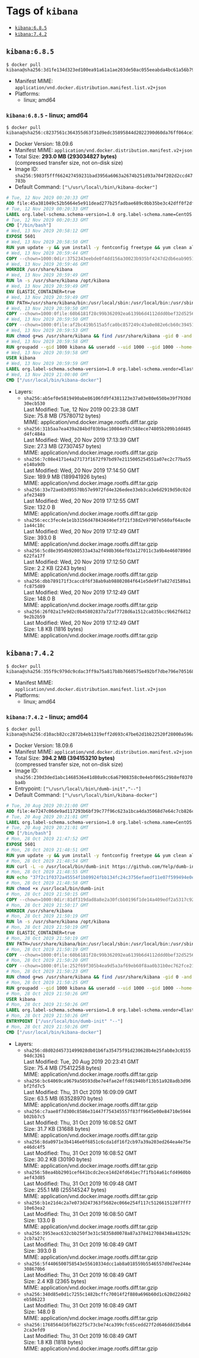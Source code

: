 <!-- THIS FILE IS GENERATED VIA './update-remote.sh' -->

# Tags of `kibana`

-	[`kibana:6.8.5`](#kibana685)
-	[`kibana:7.4.2`](#kibana742)

## `kibana:6.8.5`

```console
$ docker pull kibana@sha256:3d1fe134d323ed100ea91a61a1ae203de50ac055eeabda4bc61a56b79d3a368b
```

-	Manifest MIME: `application/vnd.docker.distribution.manifest.list.v2+json`
-	Platforms:
	-	linux; amd64

### `kibana:6.8.5` - linux; amd64

```console
$ docker pull kibana@sha256:c8237561c364355d63f31d9edc35895844d2022390d60da76ff064ce141552a4
```

-	Docker Version: 18.09.6
-	Manifest MIME: `application/vnd.docker.distribution.manifest.v2+json`
-	Total Size: **293.0 MB (293034827 bytes)**  
	(compressed transfer size, not on-disk size)
-	Image ID: `sha256:5983f5fff662427459231bad3956a6063a2674b251d93a704f202d2ccd47783b`
-	Default Command: `["\/usr\/local\/bin\/kibana-docker"]`

```dockerfile
# Tue, 12 Nov 2019 00:20:33 GMT
ADD file:45a381049c52b5664e5e911dead277b25fadbae689c0bb35be3c42dff0f2dffe in / 
# Tue, 12 Nov 2019 00:20:33 GMT
LABEL org.label-schema.schema-version=1.0 org.label-schema.name=CentOS Base Image org.label-schema.vendor=CentOS org.label-schema.license=GPLv2 org.label-schema.build-date=20191001
# Tue, 12 Nov 2019 00:20:33 GMT
CMD ["/bin/bash"]
# Wed, 13 Nov 2019 20:58:12 GMT
EXPOSE 5601
# Wed, 13 Nov 2019 20:58:50 GMT
RUN yum update -y && yum install -y fontconfig freetype && yum clean all
# Wed, 13 Nov 2019 20:59:44 GMT
COPY --chown=1000:0dir:3752343eebde0f4dd156a30023b935bf4247d2db6eab9051ac8203a3ee60a01f in /usr/share/kibana 
# Wed, 13 Nov 2019 20:59:46 GMT
WORKDIR /usr/share/kibana
# Wed, 13 Nov 2019 20:59:49 GMT
RUN ln -s /usr/share/kibana /opt/kibana
# Wed, 13 Nov 2019 20:59:49 GMT
ENV ELASTIC_CONTAINER=true
# Wed, 13 Nov 2019 20:59:49 GMT
ENV PATH=/usr/share/kibana/bin:/usr/local/sbin:/usr/local/bin:/usr/sbin:/usr/bin:/sbin:/bin
# Wed, 13 Nov 2019 20:59:50 GMT
COPY --chown=1000:0file:60b6181f28c99b362092ea6139b6d4112ddd0bef32d52563c33b26bdc2b51318 in /usr/share/kibana/config/kibana.yml 
# Wed, 13 Nov 2019 20:59:50 GMT
COPY --chown=1000:0file:af2bc419b515a5fca0bc857249c43a0e082e6cb60c394519993854e4bc8048ca in /usr/local/bin/ 
# Wed, 13 Nov 2019 20:59:53 GMT
RUN chmod g+ws /usr/share/kibana && find /usr/share/kibana -gid 0 -and -not -perm /g+w -exec chmod g+w {} \;
# Wed, 13 Nov 2019 20:59:58 GMT
RUN groupadd --gid 1000 kibana && useradd --uid 1000 --gid 1000 --home-dir /usr/share/kibana --no-create-home kibana
# Wed, 13 Nov 2019 20:59:58 GMT
USER kibana
# Wed, 13 Nov 2019 20:59:59 GMT
LABEL org.label-schema.schema-version=1.0 org.label-schema.vendor=Elastic org.label-schema.name=kibana org.label-schema.version=6.8.5 org.label-schema.url=https://www.elastic.co/products/kibana org.label-schema.vcs-url=https://github.com/elastic/kibana org.label-schema.license=Elastic License license=Elastic License
# Wed, 13 Nov 2019 21:00:00 GMT
CMD ["/usr/local/bin/kibana-docker"]
```

-	Layers:
	-	`sha256:ab5ef0e5819490abe86106fd9f4381123e37a03e80e650be39f7938d30ecb530`  
		Last Modified: Tue, 12 Nov 2019 00:23:38 GMT  
		Size: 75.8 MB (75780712 bytes)  
		MIME: application/vnd.docker.image.rootfs.diff.tar.gzip
	-	`sha256:31b5aa7ea439a284bdf03b9ac10084e97c588ece74805b209b1dd485d4fc484a`  
		Last Modified: Wed, 20 Nov 2019 17:13:39 GMT  
		Size: 27.3 MB (27307457 bytes)  
		MIME: application/vnd.docker.image.rootfs.diff.tar.gzip
	-	`sha256:7c08e4171e4a27173f1672f97bd97e2115005254551a07ec2c77ba55e140a9db`  
		Last Modified: Wed, 20 Nov 2019 17:14:50 GMT  
		Size: 189.9 MB (189941926 bytes)  
		MIME: application/vnd.docker.image.rootfs.diff.tar.gzip
	-	`sha256:33e72ae83d95570b57e9972fd4e326edee33eb3ca3e6d2919d50c02dafe23489`  
		Last Modified: Wed, 20 Nov 2019 17:12:55 GMT  
		Size: 132.0 B  
		MIME: application/vnd.docker.image.rootfs.diff.tar.gzip
	-	`sha256:ecc3fec4e1e1b3156d478434d46ef3f21f38d2e97907e560af64ac0e1a44c18c`  
		Last Modified: Wed, 20 Nov 2019 17:12:49 GMT  
		Size: 393.0 B  
		MIME: application/vnd.docker.image.rootfs.diff.tar.gzip
	-	`sha256:5cd8e3954b9200533a43a2f498b366ef03a127011c3a9b4e4607890d622fa17f`  
		Last Modified: Wed, 20 Nov 2019 17:12:50 GMT  
		Size: 2.2 KB (2243 bytes)  
		MIME: application/vnd.docker.image.rootfs.diff.tar.gzip
	-	`sha256:dbb789171f3cacc8f6f38ab9ab98802084f641e5de9f7a827d1589a1fc875d89`  
		Last Modified: Wed, 20 Nov 2019 17:12:49 GMT  
		Size: 148.0 B  
		MIME: application/vnd.docker.image.rootfs.diff.tar.gzip
	-	`sha256:26f02a17e9d2c0b45802837a72af7728d6a1512ca835bcc9b62f6d129e2b2b59`  
		Last Modified: Wed, 20 Nov 2019 17:12:49 GMT  
		Size: 1.8 KB (1816 bytes)  
		MIME: application/vnd.docker.image.rootfs.diff.tar.gzip

## `kibana:7.4.2`

```console
$ docker pull kibana@sha256:355f9c979dc9cdac3ff9a75a817b8b7660575e492bf7dbe796e705168f167efc
```

-	Manifest MIME: `application/vnd.docker.distribution.manifest.list.v2+json`
-	Platforms:
	-	linux; amd64

### `kibana:7.4.2` - linux; amd64

```console
$ docker pull kibana@sha256:d10acb82cc2872b4eb1319eff2d693c47be62d1bb22520f28000a596a637f727
```

-	Docker Version: 18.09.6
-	Manifest MIME: `application/vnd.docker.distribution.manifest.v2+json`
-	Total Size: **394.2 MB (394153210 bytes)**  
	(compressed transfer size, not on-disk size)
-	Image ID: `sha256:230d3ded1abc1468536e41d80a9cc6a67908358c0e4ebf065c29b8ef0370ba4b`
-	Entrypoint: `["\/usr\/local\/bin\/dumb-init","--"]`
-	Default Command: `["\/usr\/local\/bin\/kibana-docker"]`

```dockerfile
# Tue, 20 Aug 2019 20:21:00 GMT
ADD file:4e7247c06de9ad117293b6bf39c77f96c623a1bca4da35068d7e64c7cb826c08 in / 
# Tue, 20 Aug 2019 20:21:01 GMT
LABEL org.label-schema.schema-version=1.0 org.label-schema.name=CentOS Base Image org.label-schema.vendor=CentOS org.label-schema.license=GPLv2 org.label-schema.build-date=20190801
# Tue, 20 Aug 2019 20:21:01 GMT
CMD ["/bin/bash"]
# Mon, 28 Oct 2019 21:47:52 GMT
EXPOSE 5601
# Mon, 28 Oct 2019 21:48:51 GMT
RUN yum update -y && yum install -y fontconfig freetype && yum clean all
# Mon, 28 Oct 2019 21:48:54 GMT
RUN curl -L -o /usr/local/bin/dumb-init https://github.com/Yelp/dumb-init/releases/download/v1.2.2/dumb-init_1.2.2_amd64
# Mon, 28 Oct 2019 21:48:55 GMT
RUN echo "37f2c1f0372a45554f1b89924fbb134fc24c3756efaedf11e07f599494e0eff9  /usr/local/bin/dumb-init" | sha256sum -c -
# Mon, 28 Oct 2019 21:48:58 GMT
RUN chmod +x /usr/local/bin/dumb-init
# Mon, 28 Oct 2019 21:50:15 GMT
COPY --chown=1000:0dir:81df319dad8a8e2a30fcbb0196f1de14a409edf2a5317c92dd742b9c2c3505a8 in /usr/share/kibana 
# Mon, 28 Oct 2019 21:50:17 GMT
WORKDIR /usr/share/kibana
# Mon, 28 Oct 2019 21:50:19 GMT
RUN ln -s /usr/share/kibana /opt/kibana
# Mon, 28 Oct 2019 21:50:19 GMT
ENV ELASTIC_CONTAINER=true
# Mon, 28 Oct 2019 21:50:19 GMT
ENV PATH=/usr/share/kibana/bin:/usr/local/sbin:/usr/local/bin:/usr/sbin:/usr/bin:/sbin:/bin
# Mon, 28 Oct 2019 21:50:19 GMT
COPY --chown=1000:0file:60b6181f28c99b362092ea6139b6d4112ddd0bef32d52563c33b26bdc2b51318 in /usr/share/kibana/config/kibana.yml 
# Mon, 28 Oct 2019 21:50:20 GMT
COPY --chown=1000:0file:252f69f305b4ea9d5a3af69eb60f8aa0b31b0ec762fce21f6f621e31070908ac in /usr/local/bin/ 
# Mon, 28 Oct 2019 21:50:23 GMT
RUN chmod g+ws /usr/share/kibana && find /usr/share/kibana -gid 0 -and -not -perm /g+w -exec chmod g+w {} \;
# Mon, 28 Oct 2019 21:50:25 GMT
RUN groupadd --gid 1000 kibana && useradd --uid 1000 --gid 1000 --home-dir /usr/share/kibana --no-create-home kibana
# Mon, 28 Oct 2019 21:50:26 GMT
USER kibana
# Mon, 28 Oct 2019 21:50:26 GMT
LABEL org.label-schema.schema-version=1.0 org.label-schema.vendor=Elastic org.label-schema.name=kibana org.label-schema.version=7.4.2 org.label-schema.url=https://www.elastic.co/products/kibana org.label-schema.vcs-url=https://github.com/elastic/kibana org.label-schema.license=Elastic License license=Elastic License
# Mon, 28 Oct 2019 21:50:26 GMT
ENTRYPOINT ["/usr/local/bin/dumb-init" "--"]
# Mon, 28 Oct 2019 21:50:26 GMT
CMD ["/usr/local/bin/kibana-docker"]
```

-	Layers:
	-	`sha256:d8d02d45731499028db01b6fa35475f91d230628b4e25fab8e3c015594dc3261`  
		Last Modified: Tue, 20 Aug 2019 20:23:41 GMT  
		Size: 75.4 MB (75412258 bytes)  
		MIME: application/vnd.docker.image.rootfs.diff.tar.gzip
	-	`sha256:bc64069ca9679a50593dbe7e4fae2effd61940bf13b51a928adb3d96bf2fd7c5`  
		Last Modified: Thu, 31 Oct 2019 16:09:09 GMT  
		Size: 63.5 MB (63528970 bytes)  
		MIME: application/vnd.docker.image.rootfs.diff.tar.gzip
	-	`sha256:c7aae8f7d300c8586e31447f754345557f83ff9645e00e84710e5944b02bb7c5`  
		Last Modified: Thu, 31 Oct 2019 16:08:52 GMT  
		Size: 31.7 KB (31688 bytes)  
		MIME: application/vnd.docker.image.rootfs.diff.tar.gzip
	-	`sha256:8da0971e3b4146e0f6851c6cda1df16f2cb97a39a203ed264ea4e75ee46dc4f5`  
		Last Modified: Thu, 31 Oct 2019 16:08:52 GMT  
		Size: 30.2 KB (30190 bytes)  
		MIME: application/vnd.docker.image.rootfs.diff.tar.gzip
	-	`sha256:58ea4bb2901cef641bcdc2ece14d24fd641ec7f1fb14a61cfd4960bbaef43d85`  
		Last Modified: Thu, 31 Oct 2019 16:09:48 GMT  
		Size: 255.1 MB (255145247 bytes)  
		MIME: application/vnd.docker.image.rootfs.diff.tar.gzip
	-	`sha256:b1e21d4c2a7e073d247363f5682ec066e254f117c5126615128f7ff710e63ea2`  
		Last Modified: Thu, 31 Oct 2019 16:08:50 GMT  
		Size: 133.0 B  
		MIME: application/vnd.docker.image.rootfs.diff.tar.gzip
	-	`sha256:3953eac632cbb250f3e31c58358d0078a87a3784127084348a41529c2cb7a27c`  
		Last Modified: Thu, 31 Oct 2019 16:08:49 GMT  
		Size: 393.0 B  
		MIME: application/vnd.docker.image.rootfs.diff.tar.gzip
	-	`sha256:5f4406500758543e55610334dcc1ab8a018559b5546557d0d7ee244e308670b6`  
		Last Modified: Thu, 31 Oct 2019 16:08:49 GMT  
		Size: 2.4 KB (2365 bytes)  
		MIME: application/vnd.docker.image.rootfs.diff.tar.gzip
	-	`sha256:340d85e0d1c7255c1482bcffc70014f2f880a696b60d1c620d22d4b2eb586223`  
		Last Modified: Thu, 31 Oct 2019 16:08:49 GMT  
		Size: 148.0 B  
		MIME: application/vnd.docker.image.rootfs.diff.tar.gzip
	-	`sha256:1768564d16fb622f5c73cbe74ca399cfc65cedd27f2d646ddd35db642ca3efd9`  
		Last Modified: Thu, 31 Oct 2019 16:08:49 GMT  
		Size: 1.8 KB (1818 bytes)  
		MIME: application/vnd.docker.image.rootfs.diff.tar.gzip

